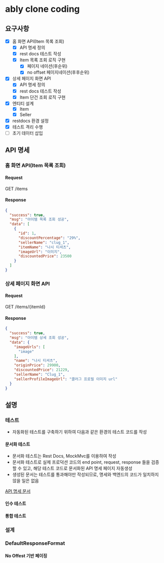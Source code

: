 # ably clone coding

## 요구사항

- [x] 홈 화면 API(Item 목록 조회)
    - [x] API 명세 정의
    - [x] rest docs 테스트 작성
    - [x] Item 목록 조회 로직 구현
        - [x] 페이지 네이션(후순위)
        - [x] no offset 페이지네이션(후후순위)
- [x] 상세 페이지 화면 API
    - [x] API 명세 정의
    - [x] rest docs 테스트 작성
    - [x] Item 단건 조회 로직 구현
- [x] 엔티티 설계
    - [x] Item
    - [x] Seller
- [x] restdocs 환경 설정
- [x] 테스트 격리 수행
- [ ] 초기 데이터 삽입

## API 명세

### 홈 화면 API(Item 목록 조회)

#### Request

GET /items

#### Response

```json
{
  "success": true,
  "msg": "아이템 목록 조회 성공",
  "data": [
    {
      "id": 1,
      "discountPercentage": "29%",
      "sellerName": "clug_1",
      "itemName": "나시 티셔츠",
      "imageUrl": "이미지",
      "discountedPrice": 23500
    }
  ]
}
```

### 상세 페이지 화면 API

#### Request

GET /items/{itemId}

#### Response

```json
{
  "success": true,
  "msg": "아이템 상세 조회 성공",
  "data": {
    "imageUrls": [
      "image"
    ],
    "name": "나시 티셔츠",
    "originPrice": 29900,
    "discountedPrice": 21229,
    "sellerName": "Clug_1",
    "sellerProfileImageUrl": "클러그 프로필 이미지 url"
  }
}
```

## 설명

### 테스트

- 자동화된 테스트를 구축하기 위하여 다음과 같은 환경의 테스트 코드를 작성

#### 문서화 테스트

- 문서화 테스트는 Rest Docs, MockMvc를 이용하여 작성
- 문서화 테스트로 실제 프로덕션 코드의 end point, request, response 들을 검증할 수 있고, 해당 테스트 코드로 문서화된 API 명세 페이지 자동생성
- 생성된 문서는 테스트를 통과해야만 작성되므로, 명세와 백엔드의 코드가 일치하지 않을 일은 없음

[API 명세 문서](src/main/resources/static/docs/index.html)

#### 인수 테스트

#### 통합 테스트

### 설계

### DefaultResponseFormat

#### No Offest 기반 페이징